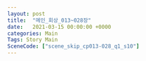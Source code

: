 ```yaml
---
layout: post
title:  "메인_회상_013~028장"
date:   2021-03-15 00:00:00 +0000
categories: Main
Tags: Story Main
SceneCode: ["scene_skip_cp013-028_q1_s10"]
---
```

